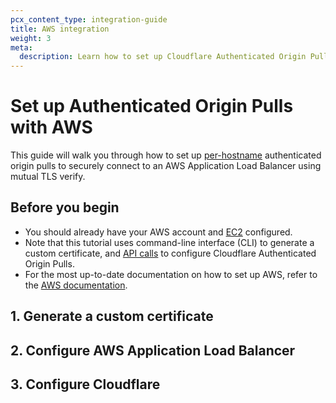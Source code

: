 ```yaml
---
pcx_content_type: integration-guide
title: AWS integration
weight: 3
meta:
  description: Learn how to set up Cloudflare Authenticated Origin Pulls with the AWS Application Load Balancer.
---
```


# Set up Authenticated Origin Pulls with AWS

This guide will walk you through how to set up [per-hostname](/ssl/origin-configuration/authenticated-origin-pull/set-up/per-hostname/) authenticated origin pulls to securely connect to an AWS Application Load Balancer using mutual TLS verify.

## Before you begin

* You should already have your AWS account and [EC2](https://docs.aws.amazon.com/ec2/?icmpid=docs_homepage_featuredsvcs) configured.
* Note that this tutorial uses command-line interface (CLI) to generate a custom certificate, and [API calls](/fundamentals/api/get-started/) to configure Cloudflare Authenticated Origin Pulls.
* For the most up-to-date documentation on how to set up AWS, refer to the [AWS documentation](https://docs.aws.amazon.com/).

## 1. Generate a custom certificate

## 2. Configure AWS Application Load Balancer

## 3. Configure Cloudflare